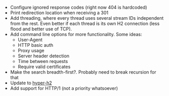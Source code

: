 * Configure ignored response codes (right now 404 is hardcoded)
* Print redirection location when receiving a 301
* Add threading, where every thread uses several stream IDs independent from the rest. Even better if each thread is its own H2 connection (less flood and better use of TCP).
* Add command line options for more functionality. Some ideas:
	- User-Agent
	- HTTP basic auth
	- Proxy usage
	- Server header detection
	- Time between requests
	- Require valid certificates
* Make the search breadth-first?. Probably need to break recursion for that
* Update to [hyper-h2](https://github.com/python-hyper/hyper-h2)
* Add support for HTTP/1 (not a priority whatsoever)
